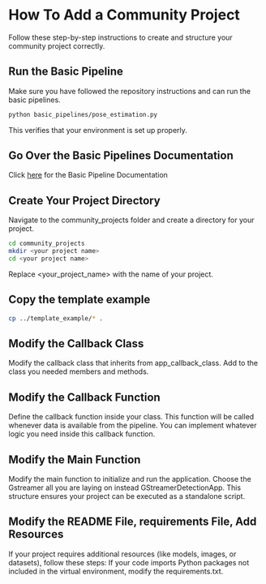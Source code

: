 # How To Add a Community Project
Follow these step-by-step instructions to create and structure your community project correctly.

## Run the Basic Pipeline 
Make sure you have followed the repository instructions and can run the basic pipelines.
```bash
python basic_pipelines/pose_estimation.py
```
This verifies that your environment is set up properly.

## Go Over the Basic Pipelines Documentation 
Click [here](../doc/basic-pipelines.md) for the Basic Pipeline Documentation

## Create Your Project Directory
Navigate to the community_projects folder and create a directory for your project.
```bash
cd community_projects
mkdir <your project name>
cd <your project name>
```
Replace <your_project_name> with the name of your project.

## Copy the template example
```bash
cp ../template_example/* . 
```

## Modify the Callback Class
Modify the callback class that inherits from app_callback_class.
Add to the class you needed members and methods.
    
## Modify the Callback Function
Define the callback function inside your class. This function will be called whenever data is available from the pipeline.
You can implement whatever logic you need inside this callback function.

## Modify the Main Function
Modify the main function to initialize and run the application.
Choose the Gstreamer all you are laying on instead GStreamerDetectionApp.
This structure ensures your project can be executed as a standalone script.

## Modify the README File, requirements File, Add Resources 
If your project requires additional resources (like models, images, or datasets), follow these steps:
If your code imports Python packages not included in the virtual environment, modify the requirements.txt.